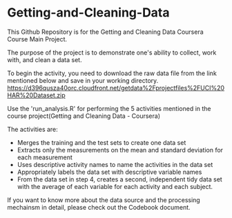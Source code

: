 # Getting-and-Cleaning-Data
This Github Repository is for the Getting and Cleaning Data Coursera Course Main Project.

The purpose of the project is to demonstrate one's ability to collect, work with, and clean a data set.

To begin the activity, you need to download the raw data file from the link mentioned below and save in your working directory.
https://d396qusza40orc.cloudfront.net/getdata%2Fprojectfiles%2FUCI%20HAR%20Dataset.zip 

Use the 'run_analysis.R' for performing the 5 activities mentioned in the course project(Getting and Cleaning Data - Coursera)

The activities are:
- Merges the training and the test sets to create one data set
- Extracts only the measurements on the mean and standard deviation for each measurement
- Uses descriptive activity names to name the activities in the data set
- Appropriately labels the data set with descriptive variable names
- From the data set in step 4, creates a second, independent tidy data set with the average of each variable for each activity and each subject.

If you want to know more about the data source and the processing mechainsm in detail, please check out the Codebook document. 
